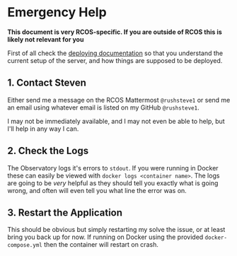 # Emergency Help

**This document is very RCOS-specific. If you are outside of RCOS this is likely
not relevant for you**

First of all check the [deploying documentation](./deploying.md) so that you
understand the current setup of the server, and how things are supposed to be
deployed.

## 1. Contact Steven

Either send me a message on the RCOS Mattermost `@rushsteve1` or send me an
email using whatever email is listed on my GitHub `@rushsteve1`.

I may not be immediately available, and I may not even be able to help, but I'll
help in any way I can.

## 2. Check the Logs

The Observatory logs it's errors to `stdout`. If you were running in Docker
these can easily be viewed with `docker logs <container name>`.
The logs are going to be *very* helpful as they should tell you exactly what is
going wrong, and often will even tell you what line the error was on.

## 3. Restart the Application

This should be obvious but simply restarting my solve the issue, or at least
bring you back up for now.
If running on Docker using the provided `docker-compose.yml` then the container
will restart on crash.
